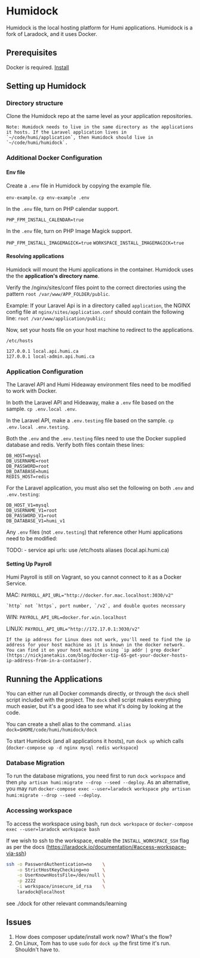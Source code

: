 # Humidock

Humidock is the local hosting platform for Humi applications. Humidock is a fork of Laradock, and it uses Docker.

## Prerequisites

Docker is required. [Install](https://docs.docker.com/install/)

## Setting up Humidock

### Directory structure

Clone the Humidock repo at the same level as your application repositories.

    Note: Humidock needs to live in the same directory as the applications it hosts. If the Laravel application lives in `~/code/humi/application`, then Humidock should live in `~/code/humi/humidock`.

### Additional Docker Configuration

#### Env file

Create a `.env` file in Humidock by copying the example file. 

`env-example`. `cp env-example .env`

In the `.env` file, turn on PHP calendar support.

`PHP_FPM_INSTALL_CALENDAR=true`

In the `.env` file, turn on PHP Image Magick support.

`PHP_FPM_INSTALL_IMAGEMAGICK=true`
`WORKSPACE_INSTALL_IMAGEMAGICK=true`

#### Resolving applications

Humidock will mount the Humi applications in the container. Humidock uses the the **application's directory name**.

Verify the /nginx/sites/conf files point to the correct directories using the pattern `root /var/www/APP_FOLDER/public`.

Example: If your Laravel Api is in a directory called `application`, the NGINX config file at `nginx/sites/application.conf` should contain the following line: `root /var/www/application/public;`

Now, set your hosts file on your host machine to redirect to the applications.

`/etc/hosts`
```
127.0.0.1 local.api.humi.ca
127.0.0.1 local-admin.api.humi.ca
```

### Application Configuration

The Laravel API and Humi Hideaway environment files need to be modified to work with Docker.

In both the Laravel API and Hideaway, make a `.env` file based on the sample. `cp .env.local .env`.

In the Laravel API, make a `.env.testing` file based on the sample. `cp .env.local .env.testing`.

Both the `.env` and the `.env.testing` files need to use the Docker supplied database and redis. Verify both files contain these lines:

```
DB_HOST=mysql
DB_USERNAME=root
DB_PASSWORD=root
DB_DATABASE=humi
REDIS_HOST=redis
```

For the Laravel application, you must also set the following on both `.env` and `.env.testing`:

```
DB_HOST_V1=mysql
DB_USERNAME_V1=root
DB_PASSWORD_V1=root
DB_DATABASE_V1=humi_v1
```

Any `.env` files (not `.env.testing`) that reference other Humi applications need to be modified:

TODO:  - service api urls: use /etc/hosts aliases (local.api.humi.ca)

#### Setting Up Payroll
Humi Payroll is still on Vagrant, so you cannot connect to it as a Docker Service.

MAC: `PAYROLL_API_URL="http://docker.for.mac.localhost:3030/v2"`

    `http` not `https`, port number, `/v2`, and double quotes necessary

WIN: `PAYROLL_API_URL=docker.for.win.localhost`

LINUX: `PAYROLL_API_URL="http://172.17.0.1:3030/v2"` 
 
    If the ip address for Linux does not work, you'll need to find the ip address for your host machine as it is known in the docker network. You can find it on your host machine using `ip addr | grep docker` (https://nickjanetakis.com/blog/docker-tip-65-get-your-docker-hosts-ip-address-from-in-a-container).

## Running the Applications

You can either run all Docker commands directly, or through the `dock` shell script included with the project. The `dock` shell script makes everything much easier, but it's a good idea to see what it's doing by looking at the code.

You can create a shell alias to the command. `alias dock=$HOME/code/humi/humidock/dock`

To start Humidock (and all applications it hosts), run `dock up` which calls (`docker-compose up -d nginx mysql redis workspace`)

### Database Migration

To run the database migrations, you need first to run `dock workspace` and then `php artisan humi:migrate --drop --seed --deploy`. 
As an alternative, you may run `docker-compose exec --user=laradock workspace php artisan humi:migrate --drop --seed --deploy`.

### Accessing workspace

To access the workspace using bash, run `dock workspace` or `docker-compose exec --user=laradock workspace bash`

If we wish to ssh to the workspace, enable the `INSTALL_WORKSPACE_SSH` flag as per the docs
(https://laradock.io/documentation/#access-workspace-via-ssh)

```bash
ssh -o PasswordAuthentication=no    \
    -o StrictHostKeyChecking=no     \
    -o UserKnownHostsFile=/dev/null \
    -p 2222                         \
    -i workspace/insecure_id_rsa    \
    laradock@localhost
```

see ./dock for other relevant commands/learning

## Issues 

1. How does composer update/install work now? What's the flow?
2. On Linux, Tom has to use `sudo` for `dock up` the first time it's run. Shouldn't have to. 
